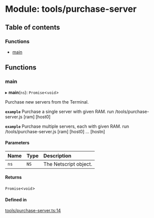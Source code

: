 # Module: tools/purchase-server

## Table of contents

### Functions

- [main](../wiki/tools.purchase-server#main)

## Functions

### main

▸ **main**(`ns`): `Promise`<`void`\>

Purchase new servers from the Terminal.

**`example`** Purchase a single server with given RAM.
run /tools/purchase-server.js [ram] [host0]

**`example`** Purchase multiple servers, each with given RAM.
run /tools/purchase-server.js [ram] [host0] ... [hostn]

#### Parameters

| Name | Type | Description |
| :------ | :------ | :------ |
| `ns` | `NS` | The Netscript object. |

#### Returns

`Promise`<`void`\>

#### Defined in

[tools/purchase-server.ts:14](https://github.com/vladzaharia/bitburner/blob/598557b/src/tools/purchase-server.ts#L14)
